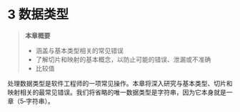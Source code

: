 # 3 数据类型

> **本章概要**
> * 涵盖与基本类型相关的常见错误
> * 了解切片和映射的基本概念，以防止可能的错误、泄漏或不准确
> * 比较值

处理数据类型是软件工程师的一项常见操作。本章将深入研究与基本类型、切片和映射相关的最常见错误。我们将省略的唯一数据类型是字符串，因为它本身就是一章（5‑字符串）。
